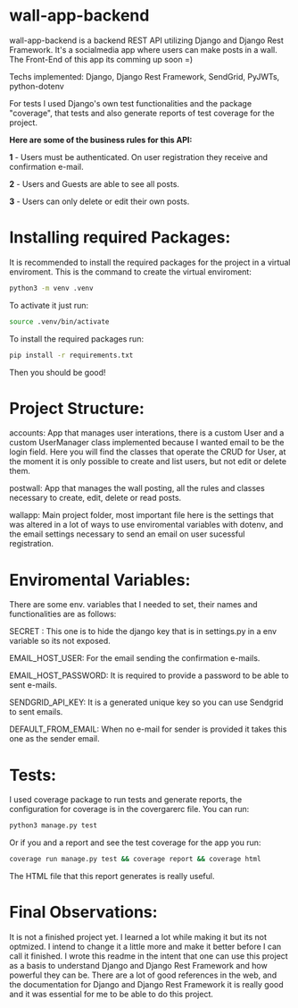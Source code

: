 # wall-app-backend

wall-app-backend is a backend REST API utilizing Django and Django Rest Framework.
It's a socialmedia app where users can make posts in a wall.
The Front-End of this app its comming up soon =)

Techs implemented: Django, Django Rest Framework, SendGrid, PyJWTs, python-dotenv

For tests I used Django's own test functionalities and the package "coverage", that tests and also generate reports of test coverage for the project.

**Here are some of the business rules for this API:**

**1** - Users must be authenticated. On user registration they receive and confirmation e-mail.

**2** - Users and Guests are able to see all posts.

**3** - Users can only delete or edit their own posts.

# Installing required Packages:
It is recommended to install the required packages for the project in a virtual enviroment.
This is the command to create the virtual enviroment:

```bash
python3 -m venv .venv
```

To activate it just run:

```bash
source .venv/bin/activate
```

To install the required packages run:

```bash
pip install -r requirements.txt
```

Then you should be good!

# Project Structure:

accounts: App that manages user interations,
there is a custom User and a custom UserManager class implemented
because I wanted email to be the login field. 
Here you will find the classes that operate the CRUD for User, 
at the moment it is only possible to create and list users, but not edit or delete them.

postwall: App that manages the wall posting,
all the rules and classes necessary to create, edit, delete or read posts.

wallapp: Main project folder, most important file here is the settings
that was altered in a lot of ways to use enviromental variables with dotenv, and 
the email settings necessary to send an email on user sucessful registration.

 # Enviromental Variables:
There are some env. variables that I needed to set, their names and functionalities are as follows:
 
SECRET : This one is to hide the django key that is in settings.py in a env variable so its not exposed.

EMAIL_HOST_USER: For the email sending the confirmation e-mails.

EMAIL_HOST_PASSWORD: It is required to provide a password to be able to sent e-mails.

SENDGRID_API_KEY: It is a generated unique key so you can use Sendgrid to sent emails.

DEFAULT_FROM_EMAIL: When no e-mail for sender is provided it takes this one as the sender email.

# Tests: 

I used coverage package to run tests and generate reports, the configuration for coverage is in the covergarerc file.
You can run:

```bash
python3 manage.py test
```
Or if you and a report and see the test coverage for the app you run:

```bash
coverage run manage.py test && coverage report && coverage html
```
The HTML file that this report generates is really useful.

# Final Observations: 

It is not a finished project yet. I learned a lot while making it but its not optmized. I intend to change it a little more and make it better before I can call it finished.
I wrote this readme in the intent that one can use this project as a basis to understand Django and Django Rest Framework and how powerful they can be.
There are a lot of good references in the web, and the documentation for Django and Django Rest Framework it is really good and it was essential for me to be able to do this project.

 
